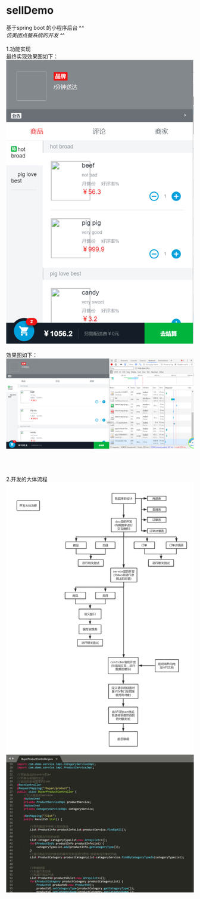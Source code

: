 # sellDemo
基于spring boot 的小程序后台  ^_^</br>
仿美团点餐系统的开发  ^_^</br>
</br>
1.功能实现</br>
最终实现效果图如下：</br>
![image](https://github.com/ShimmerPig/Sell01/blob/master/%E6%95%88%E6%9E%9C.png)
</br>
</br>
效果图如下：</br>
![image](https://github.com/ShimmerPig/Sell01/blob/master/%E6%95%88%E6%9E%9C02.png)
</br>
</br>
</br>
</br>
</br>
2.开发的大体流程</br>
![image](https://github.com/ShimmerPig/Sell01/blob/master/%E6%B5%81%E7%A8%8B.png)
</br>
![image](https://github.com/ShimmerPig/Sell01/blob/master/tu.png)
</br>
</br>
</br>
